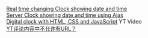 [Real time changing Clock showing date and time](https://www.plus2net.com/javascript_tutorial/clock.php)  
[Server Clock showing date and time using Ajax](https://www.plus2net.com/php_tutorial/ajax-server-clock.php)  
[Digital clock with HTML, CSS and JavaScript](https://www.youtube.com/watch?v=BTCa5s3PGoM)   YT Video  
[YT评论内容中不允许有URL？](https://www.quora.com/Why-cant-I-comment-on-YouTube-videos-with-links-anymore)  
[]()  
[]()  
[]()  


